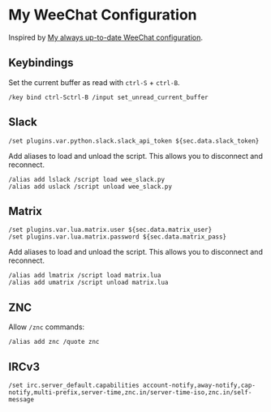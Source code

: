 # My WeeChat Configuration

Inspired by [My always up-to-date WeeChat
configuration](https://gist.github.com/pascalpoitras/8406501).

## Keybindings

Set the current buffer as read with `ctrl-S` + `ctrl-B`.

    /key bind ctrl-Sctrl-B /input set_unread_current_buffer

## Slack

    /set plugins.var.python.slack.slack_api_token ${sec.data.slack_token}

Add aliases to load and unload the script.  This allows you to disconnect and
reconnect.

    /alias add lslack /script load wee_slack.py
    /alias add uslack /script unload wee_slack.py

## Matrix

    /set plugins.var.lua.matrix.user ${sec.data.matrix_user}
    /set plugins.var.lua.matrix.password ${sec.data.matrix_pass}

Add aliases to load and unload the script.  This allows you to disconnect and
reconnect.

    /alias add lmatrix /script load matrix.lua
    /alias add umatrix /script unload matrix.lua

## ZNC

Allow `/znc` commands:

    /alias add znc /quote znc

## IRCv3

    /set irc.server_default.capabilities account-notify,away-notify,cap-notify,multi-prefix,server-time,znc.in/server-time-iso,znc.in/self-message
